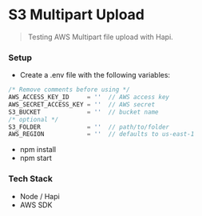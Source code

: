 # S3 Multipart Upload #

> Testing AWS Multipart file upload with Hapi.

### Setup ###
* Create a .env file with the following variables:
```javascript
/* Remove comments before using */
AWS_ACCESS_KEY_ID     = ''  // AWS access key
AWS_SECRET_ACCESS_KEY = ''  // AWS secret
S3_BUCKET             = ''  // bucket name
/* optional */
S3_FOLDER             = ''  // path/to/folder
AWS_REGION            = ''  // defaults to us-east-1
```
* npm install
* npm start

### Tech Stack ###
* Node / Hapi
* AWS SDK
